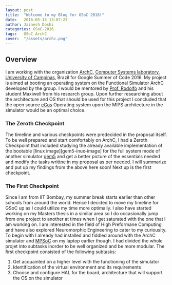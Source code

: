 ```yaml
---
layout: post
title:  "Welcome to my Blog for GSoC 2016!"
date:   2016-05-15 13:07:23
author: Jainesh Doshi
categories: GSoC-2016
tags:	GSoC ArchC
cover:  "/assets/archc.png"
---
```


## Overview

I am working with the organization [ArchC][archc], [Computer Systems laboratory][csl], [University of Campinas][unicamp], Brazil for Google Summer of Code 2016. My project is aimed at booting an operating system on the Functional Simulator ArchC developed by the group. I would be mentored by [Prof. Rodolfo][rodolfo] and his student Maxiwell from his research group. Upon further researching about the architecture and OS that should be used for this project I concluded that the open source [eCos][ecos] Operating system upon the MIPS architecture in the simulator would be an optimal choice.

### The Zeroth Checkpoint
	
The timeline and various checkpoints were predecided in the proposal itself. To be well prepared and start comfortably on ArchC, I had a Zeroth Checkpoint that included studying the already available implementation of the bootable [linux image][gem5-inux-image] for the full system mode of another simulator [gem5][gem5] and get a better picture of the essentials needed and modify the tasks writtne in my proposal as per needed. I will summarize and put up my findings from the above here soon!
Next up is the first checkpoint.

### The First Checkpoint

Since I am from IIT Bombay, my summer break starts earlier than other schools from around the world. Hence I decided to move my timeline for GSoC up as I could utilize my time more optimally. I also have started working on my Masters thesis in a similar area so I do occasionally jump from one project to another at times when I get saturated with the one that I am working on. I am interested in the field of High Preformane Computing and have also explored Neuromorphic Engineering to cater to my curiousity. To begin with I already had installed and fiddled around with the ArchC simulator and [MPSoC][mpsoc] on my laptop earlier though. 
I had divided the whole projet into subtasks inorder to be well organized and be more modular. 
The first checkpoint consisted of the following subtasks:

1. Get acquainted on a higher level with the functioning of the simulator
2. Identification of the virtual environment and its requirements
3. Choose and configure HAL for the board, architecture that will support the OS on the simulator


[archc]:			http://www.archc.org/
[ecos]:				http://ecos.sourceware.org/
[gem5]:				www.gem5.org/
[gem5-linux-image]:	http://www.m5sim.org/Download
[mpsoc]:			http://www.archc.org/benchs/mpsocbench/index.html
[rodolfo]:			http://www.ic.unicamp.br/~rodolfo/
[csl]:				https://lsc.ic.unicamp.br/
[unicamp]:			www.unicamp.br/unicamp/en

